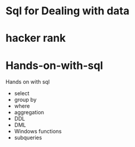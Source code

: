 # Sql for Dealing with data
# hacker rank 
# Hands-on-with-sql
Hands on with sql 
* select 
* group by
* where
* aggregation
* DDL
* DML
* Windows functions
* subqueries 

